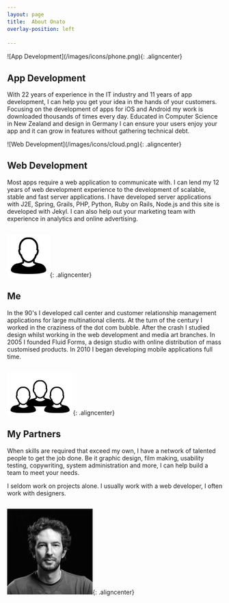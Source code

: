```yaml
---
layout: page
title:  About Onato
overlay-position: left

---
```


<div class="one_half column" markdown="1">
![App Development](/images/icons/phone.png){: .aligncenter}

## App Development
With 22 years of experience in the IT industry and 11 years of app development, I can help you get your idea in the hands of your customers. Focusing on the development of apps for iOS and Android my work is downloaded thousands of times every day. Educated in Computer Science in New Zealand and design in Germany I can ensure your users enjoy your app and it can grow in features without gathering technical debt.
</div>

<div class="one_half column last" markdown="1">
![Web Development](/images/icons/cloud.png){: .aligncenter}

## Web Development
Most apps require a web application to communicate with. I can lend my 12 years of web development experience to the development of scalable, stable and fast server applications. I have developed server applications with J2E, Spring, Grails, PHP, Python, Ruby on Rails, Node.js and this site is developed with Jekyl. I can also help out your marketing team with experience in analytics and online advertising.
</div>

<div class="clearboth"></div>

<div class="one_half column" markdown="1">

![Me](/images/icons/me.png){: .aligncenter}

## Me
In the 90's I developed call center and customer relationship management applications for large multinational clients. At the turn of the century I worked in the craziness of the dot com bubble. After the crash I studied design whilst working in the web development and media art branches. In 2005 I founded Fluid Forms, a design studio with online distribution of mass customised products. In 2010 I began developing mobile applications full time.
</div>

<div class="one_half column last" markdown="1">

![Partners](/images/icons/team.png){: .aligncenter}

## My Partners
When skills are required that exceed my own, I have a network of talented people to get the job done. Be it graphic design, film making, usability testing, copywriting, system administration and more, I can help build a team to meet your needs.

I seldom work on projects alone. I usually work with a web developer, I often work with designers.
</div>

<div class="clearboth"></div>

![Stephen Christopher Williams](/images/stephen-christopher-williams.jpg){: .aligncenter}

